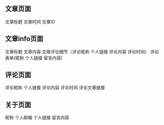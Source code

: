 ## 文章页面
文章标题
文章时间
文章ID

## 文章info页面
文章标题
文章内容
文章评论细节（评论昵称 个人链接 评论内容 评论时间）
评论表单(昵称 个人链接 留言内容)


## 评论页面
评论昵称 个人链接
评论内容
评论时间
评论文章链接


## 关于页面
昵称
个人邮箱
个人链接
留言内容



